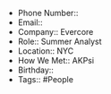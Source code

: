 - Phone Number::
- Email::
- Company:: Evercore
- Role:: Summer Analyst
- Location:: NYC
- How We Met:: AKPsi
- Birthday::
- Tags:: #People

